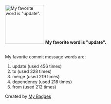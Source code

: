 <img src="https://my-badges.github.io/my-badges/favorite-word.png" alt="My favorite word is &quot;update&quot;." title="My favorite word is &quot;update&quot;." width="128">
<strong>My favorite word is &quot;update&quot;.</strong>
<br><br>

My favorite commit message words are:

1. update (used 456 times)
2. to (used 328 times)
3. merge (used 219 times)
4. dependency (used 218 times)
5. from (used 212 times)


Created by <a href="https://github.com/my-badges/my-badges">My Badges</a>